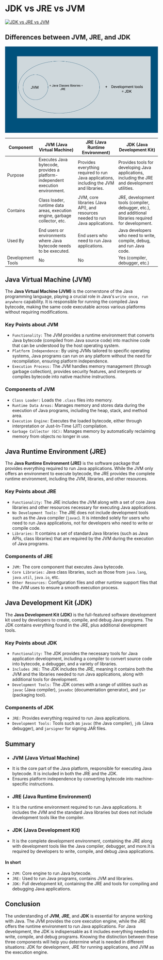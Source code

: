 # JDK vs JRE vs JVM
[![JDK vs JRE vs JVM](https://markdown-videos-api.jorgenkh.no/youtube/lbyLT3KgkF0)](https://youtu.be/lbyLT3KgkF0?autoplay=1)

## Differences between JVM, JRE, and JDK
![JDK vs JRE vs JVM](https://github.com/nakulmitra/java-tutorial/blob/master/architecture/jdk-jre-jvm/JDKvsJREvsJVM.png)

|         Component         |   JVM (Java Virtual Machine) |   JRE (Java Runtime Environment)  |   JDK (Java Development Kit) |
| ------------------------- | ---------------------------- | --------------------------------- | ---------------------------- |
| Purpose  | Executes Java bytecode, provides a platform-independent execution environment.  | Provides everything required to run Java applications, including the JVM and libraries.                 | Provides tools for developing Java applications, including the JRE and development utilities.  |  
| Contains  | Class loader, runtime data areas, execution engine, garbage collector, etc. | JVM, core libraries (Java API), and resources needed to run Java applications. | JRE, development tools (compiler, debugger, etc.), and additional libraries required for development. | 
| Used By  | End users or environments where Java bytecode needs to be executed. | End users who need to run Java applications. | Java developers who need to write, compile, debug, and run Java code. | 
| Development Tools  | No | No | Yes (compiler, debugger, etc.) | 

## Java Virtual Machine (JVM)
The **Java Virtual Machine (JVM)** is the cornerstone of the Java programming language, playing a crucial role in Java's `write once, run anywhere` capability. It is responsible for running the compiled Java bytecode, making the same code executable across various platforms without requiring modifications.

### Key Points about JVM
* `Functionality:` The JVM provides a runtime environment that converts Java bytecode (compiled from Java source code) into machine code that can be understood by the host operating system.
* `Platform Independence:` By using JVMs tailored to specific operating systems, Java programs can run on any platform without the need for recompilation, ensuring platform independence.
* `Execution Process:` The JVM handles memory management (through garbage collection), provides security features, and interprets or compiles bytecode into native machine instructions.

### Components of JVM
* `Class Loader:` Loads the `.class` files into memory.
* `Runtime Data Areas:` Manages memory and stores data during the execution of Java programs, including the heap, stack, and method area.
* `Execution Engine:` Executes the loaded bytecode, either through interpretation or Just-In-Time (JIT) compilation.
* `Garbage Collector (GC):` Manages memory by automatically reclaiming memory from objects no longer in use.

## Java Runtime Environment (JRE)
The **Java Runtime Environment (JRE)** is the software package that provides everything required to run Java applications. While the JVM only offers an environment to execute bytecode, the JRE provides the complete runtime environment, including the JVM, libraries, and other resources.

### Key Points about JRE
* `Functionality:` The JRE includes the JVM along with a set of core Java libraries and other resources necessary for executing Java applications.
* `No Development Tools:` The JRE does not include development tools such as the Java compiler (`javac`). It is intended solely for users who need to run Java applications, not for developers who need to write or compile code.
* `Libraries:` It contains a set of standard Java libraries (such as Java APIs, class libraries) that are required by the JVM during the execution of Java programs.

### Components of JRE
* `JVM:` The core component that executes Java bytecode.
* `Core Libraries:` Java class libraries, such as those from `java.lang`, `java.util`, `java.io`, etc.
* `Other Resources:` Configuration files and other runtime support files that the JVM uses to ensure a smooth execution process.

## Java Development Kit (JDK)
The **Java Development Kit (JDK)** is the full-featured software development kit used by developers to create, compile, and debug Java programs. The JDK contains everything found in the JRE, plus additional development tools.

### Key Points about JDK
* `Functionality:` The JDK provides the necessary tools for Java application development, including a compiler to convert source code into bytecode, a debugger, and a variety of libraries.
* `Includes JRE:` The JDK includes the JRE, meaning it contains both the JVM and the libraries needed to run Java applications, along with additional tools for development.
* `Development Tools:` The JDK comes with a range of utilities such as `javac` (Java compiler), `javadoc` (documentation generator), and `jar` (packaging tool).

### Components of JDK
* `JRE:` Provides everything required to run Java applications.
* `Development Tools:` Tools such as `javac` (the Java compiler), `jdb` (Java debugger), and `jarsigner` for signing JAR files.

## Summary
* ### JVM (Java Virtual Machine)
* It is the core part of the Java platform, responsible for executing Java bytecode. It is included in both the JRE and the JDK.
* Ensures platform independence by converting bytecode into machine-specific instructions.
* ### JRE (Java Runtime Environment)
* It is the runtime environment required to run Java applications. It includes the JVM and the standard Java libraries but does not include development tools like the compiler.
* ### JDK (Java Development Kit)
* It is the complete development environment, containing the JRE along with development tools like the Java compiler, debugger, and more.It is required by developers to write, compile, and debug Java applications.

#### In short
* `JVM:` Core engine to run Java bytecode.
* `JRE:` Used to run Java programs, contains JVM and libraries.
* `JDK:` Full development kit, containing the JRE and tools for compiling and debugging Java applications.

## Conclusion
The understanding of **JVM**, **JRE**, and **JDK** is essential for anyone working with Java. The JVM provides the core execution engine, while the JRE offers the runtime environment to run Java applications. For Java development, the JDK is indispensable as it includes everything needed to write, compile, and debug programs. Knowing the distinction between these three components will help you determine what is needed in different situations: JDK for development, JRE for running applications, and JVM as the execution engine.

